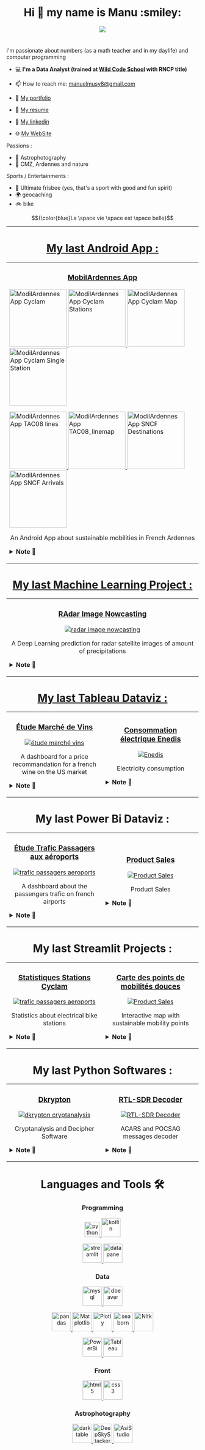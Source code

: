 <h1 align="center"> Hi 👋 my name is Manu :smiley: </h1>
<!-- Intro -->
<p style="margin: 15px;" align="center">
    <img src="https://readme-typing-svg.herokuapp.com?duration=2000&color=649A8D&center=true&vCenter=true&lines=Data+Analyst;Data+Engineer;Python+Developer;">
</p>

<h1>
</h1>
<p>
I'm passionate about numbers (as a math teacher and in my daylife) and computer programming  
</p>

 
- :computer: <b>I'm a Data Analyst (trained at <a href="https://wildcodeschool.com">Wild Code School</a> with RNCP title)</b>



- 📫 How to reach me: manuelmusy8@gmail.com

- :open_file_folder: <a href ="https://theperk08.github.io/">My portfolio</a>

- :page_facing_up: <a href = "https://theperk08.github.io/assets/resume/CV%20Manuel%20MUSY.pdf">My resume</a>

- :newspaper: <a href = "https://www.linkedin.com/in/manuel-musy/">My linkedin</a>

- :globe_with_meridians: <a href = "https://datardennes.fr">My WebSite</a>

Passions :
 - :milky_way: Astrophotography
 - :sunrise_over_mountains: CMZ, Ardennes and nature

Sports / Entertainments :
- :minidisc: Ultimate frisbee (yes, that's a sport with good and fun spirit)
- :earth_africa: geocaching
- :bike: bike



$${\color{blue}La \space vie \space est \space belle}$$

----------
<!-- Experience -->

<!-- Android Applications -->
<h1 align="center"><a href ="https://github.com/theperk08/MobilArdennes"  target="_blank" rel="noreferrer">My last Android App :</a> </h1>
<div align="center">
  <table>
        <tr>
            <td width="50%">
                <h3 align="center">
                    <a href="https://github.com/theperk08/MobilArdennes" target="_blank" rel="noreferrer"> MobilArdennes App</a>
                </h3>
                <p align="center">
			<p>
                    <a href="https://github.com/theperk08/MobilArdennes" target="_blank" rel="noreferrer"> <img src="https://github.com/theperk08/MobilArdennes/blob/main/Illustrations/MA_Menu.jpg" width="150" alt="ModilArdennes App Cyclam"/> </a>
				<a href="https://github.com/theperk08/MobilArdennes" target="_blank" rel="noreferrer"> <img src="https://github.com/theperk08/MobilArdennes/blob/main/Illustrations/MA_Cyclam_Stations.jpg" width="150" alt="ModilArdennes App Cyclam Stations"/> </a>
			<a href="https://github.com/theperk08/MobilArdennes" target="_blank" rel="noreferrer"> <img src="https://github.com/theperk08/MobilArdennes/blob/main/Illustrations/MA_Cyclam_map2.jpg" width="150" alt="ModilArdennes App Cyclam Map"/> </a>
				<a href="https://github.com/theperk08/MobilArdennes" target="_blank" rel="noreferrer"> <img src="https://github.com/theperk08/MobilArdennes/blob/main/Illustrations/MA_Cyclam_SingleStation.jpg" width="150" alt="ModilArdennes App Cyclam Single Station"/> </a>
			</p>
		    <p>
			    <a href="https://github.com/theperk08/MobilArdennes" target="_blank" rel="noreferrer"> <img src="https://github.com/theperk08/MobilArdennes/blob/main/Illustrations/MA_TAC08_lines.jpg" width="150" alt="ModilArdennes App TAC08 lines"/> </a>
				<a href="https://github.com/theperk08/MobilArdennes" target="_blank" rel="noreferrer"> <img src="https://github.com/theperk08/MobilArdennes/blob/main/Illustrations/MA_TAC08_linemap.jpg" width="150" alt="ModilArdennes App TAC08_linemap"/> </a>
			<a href="https://github.com/theperk08/MobilArdennes" target="_blank" rel="noreferrer"> <img src="https://github.com/theperk08/MobilArdennes/blob/main/Illustrations/MA_SNCF_destination.jpg" width="150" alt="ModilArdennes App SNCF Destinations"/> </a>
				<a href="https://github.com/theperk08/MobilArdennes" target="_blank" rel="noreferrer"> <img src="https://github.com/theperk08/MobilArdennes/blob/main/Illustrations/MA_SNCF_arrivals.jpg" width="150" alt="ModilArdennes App SNCF Arrivals"/> </a>
		    </p>
                    <p align="center">
                        An Android App about sustainable mobilities in French Ardennes
                    </p>
					<details>
						<summary>
						<b>Note 📝</b>
						</summary>
						program in Kotlin with Android Studio
					</details>
            </p>
            </td>
  	</tr>
       
  </table>

<!-- Machine Learning -->
<h1 align="center"><a href ="https://www.kaggle.com/code/manuelm08/radar-images-nowcasting"  target="_blank" rel="noreferrer">My last Machine Learning Project :</a> </h1>
<div align="center">
  <table>
        <tr>
            <td width="50%">
                <h3 align="center">
                    <a href="https://www.kaggle.com/code/manuelm08/radar-images-nowcasting" target="_blank" rel="noreferrer"> RAdar Image Nowcasting</a>
                </h3>
                <p align="center">
                    <a href="https://www.kaggle.com/code/manuelm08/radar-images-nowcasting" target="_blank" rel="noreferrer"> <img src="images/Radar_nowcasting2a.jpg" alt="radar image nowcasting"/> </a>
                    <p align="center">
                        A Deep Learning prediction for radar satellite images of amount of precipitations
                    </p>
					<details>
						<summary>
						<b>Note 📝</b>
						</summary>
						Use of Neural Network for Prediction
					</details>
            </p>
            </td>
  	</tr>
       
  </table>

 
<!-- Tableau Dataviz -->
<h1 align="center"><a href ="https://public.tableau.com/app/profile/manuel.musy">My last Tableau Dataviz :</a> </h1>
<div align="center">
  <table>
        <tr>
            <td width="50%">
                <h3 align="center">
                    <a href="https://public.tableau.com/app/profile/manuel.musy/viz/tudeMarchVins/Histoire1" target="_blank" rel="noreferrer"> Étude Marché de Vins</a>
                </h3>
                <p align="center">
                    <a href="https://public.tableau.com/app/profile/manuel.musy/viz/tudeMarchVins/Histoire1" target="_blank" rel="noreferrer"> <img src="images/Certif_Data1.jpg" alt="étude marché vins"/> </a>
                    <p align="center">
                        A dashboard for a price recommandation for a french wine on the US market
                    </p>
					<details>
						<summary>
						<b>Note 📝</b>
						</summary>
						RNCP title of Data Analyst
					</details>
            </p>
            </td>
            <td width="50%">
                <h3 align="center">
                    <a href="https://public.tableau.com/app/profile/manuel.musy/viz/ConsommationlectriqueEnedis/Tableaudebord1" target="_blank" rel="noreferrer">Consommation électrique Enedis</a>
                </h3>
                <p align="center">
                    <a href="https://public.tableau.com/app/profile/manuel.musy/viz/ConsommationlectriqueEnedis/Tableaudebord1" target="_blank" rel="noreferrer"> <img src="https://public.tableau.com/static/images/Co/ConsommationlectriqueEnedis/Tableaudebord1/4_3.png" alt="Enedis"/> </a>
                    <p align="center">
                        Electricity consumption
                    </p>
					<details>
						<summary>
						<b>Note 📝</b>
						</summary>
						Electricity consumption for households and small enterprises with Enedis
					</details>
                </p>
            </td>
        </tr>
  </table>
	

<!-- Power Bi Dataviz -->
<h1 align="center">My last Power Bi Dataviz :</h1>
<div align="center">
  <table>
        <tr>
            <td width="50%">
                <h3 align="center">
                    <a href="https://github.com/theperk08/aeroports" target="_blank" rel="noreferrer"> Étude Trafic Passagers aux aéroports</a>
                </h3>
                <p align="center">
                    <a href="https://github.com/theperk08/aeroports" target="_blank" rel="noreferrer"> <img src="/images/Aeroports3.jpg" alt="trafic passagers aeroports"/> </a>
                    <p align="center">
                        A dashboard about the passengers trafic on french airports
                    </p>
					<details>
						<summary>
						<b>Note 📝</b>
						</summary>
						dashboard with SQL and Power Bi
					</details>
            </p>
            </td>
            <td width="50%">
                <h3 align="center">
                    <a href="https://github.com/theperk08/Product_sales" target="_blank" rel="noreferrer">Product Sales</a>
                </h3>
                <p align="center">
                    <a href="https://github.com/theperk08/Product_sales" target="_blank" rel="noreferrer"> <img src="/images/Rapport_sales.jpg" alt="Product Sales"/> </a>
                    <p align="center">
                        Product Sales
                    </p>
					<details>
						<summary>
						<b>Note 📝</b>
						</summary>
						Dashboard with SQL and Power Bi
					</details>
                </p>
            </td>
        </tr>
  </table>

<!-- Streamlit Projects -->

 <h1 align="center">My last Streamlit Projects :</a> </h1>
<div align="center">
  <table>
        <tr>
            <td width="50%">
                <h3 align="center">
                    <a href="https://cyclam-stations.streamlit.app" target="_blank" rel="noreferrer"> Statistiques Stations Cyclam</a>
                </h3>
                <p align="center">
                    <a href="https://cyclam-stations.streamlit.app/" target="_blank" rel="noreferrer"> <img src="/images/Cyclam_stations1.jpg" alt="trafic passagers aeroports"/> </a>
                    <p align="center">
                        Statistics about electrical bike stations
                    </p>
					<details>
						<summary>
						<b>Note 📝</b>
						</summary>
						Interactive dashboard for statistics (collected during one month via API in real time) about electrical bike locations stations. 
					</details>
            </p>
            </td>
            <td width="50%">
                <h3 align="center">
                    <a href="https://ardennes-mobilite.streamlit.app/ target="_blank" rel="noreferrer">Carte des points de mobilités douces</a>
                </h3>
                <p align="center">
                    <a href="https://ardennes-mobilite.streamlit.app/" target="_blank" rel="noreferrer"> <img src="/images/Appli_Mobilite.jpg" alt="Product Sales"/> </a>
                    <p align="center">
                        Interactive map with sustainable mobility points
                    </p>
					<details>
						<summary>
						<b>Note 📝</b>
						</summary>
						Interactive map to find sustainable mobility points from an address in Charleville-Mézières
					</details>
                </p>
            </td>
        </tr>
  </table>
	
<!-- Personal Projects -->

 <h1 align="center">My last Python Softwares :</a> </h1>
<div align="center">
  <table>
        <tr>
            <td width="50%">
                <h3 align="center">
                    <a href="https://github.com/theperk08/dkrypton" target="_blank" rel="noreferrer"> Dkrypton</a>
                </h3>
                <p align="center">
                    <a href="https://github.com/theperk08/dkrypton" target="_blank" rel="noreferrer"> <img src="/images/Dkrypton_compte_texte.jpg" alt="dkrypton cryptanalysis"/> </a>
                    <p align="center">
                        Cryptanalysis and Decipher Software
                    </p>
					<details>
						<summary>
						<b>Note 📝</b>
						</summary>
						Software (in Python) to decipher basics Caesar, Vigenere... with cryptanalysis
					</details>
            </p>
            </td>
            <td width="50%">
                <h3 align="center">
                    <a href="https://github.com/theperk08/SDR_decoder" target="_blank" rel="noreferrer">RTL-SDR Decoder</a>
                </h3>
                <p align="center">
                    <a href="https://github.com/theperk08/SDR_decoder" target="_blank" rel="noreferrer"> <img src="/images/POCSAG_ACARS_Messages_Exemples.jpg" alt="RTL-SDR Decoder"/> </a>
                    <p align="center">
                        ACARS and POCSAG messages decoder
                    </p>
					<details>
						<summary>
						<b>Note 📝</b>
						</summary>
						Software (in Python) to decode ACARS (aviation) and POCSAG (text messaging) messages (via an RTL-SDR dongle)
					</details>
                </p>
            </td>
        </tr>
  </table>


<!-- Technos -->
<h1 align="center">Languages and Tools 🛠</h1>
<h3 align="center">Programming</h3>
<p align="center">
    <a href="https://www.python.org" target="_blank" rel="noreferrer"> <img src="https://raw.githubusercontent.com/devicons/devicon/master/icons/python/python-original.svg" alt="python" width="40" height="40"/> </a>	
	<a href="https://streamlit.io/" target="_blank" rel="noreferrer"> <img src="/images/Kotlin_logo_2021.svg.png" alt="kotlin" width="50" height="50"/> </a>
	
<a href="https://streamlit.io/" target="_blank" rel="noreferrer"> <img src="/images/Streamlit-logo-500.png" alt="streamlit" width="50" height="50"/> </a>
<a href="https://docs.datapane.com/" target="_blank" rel="noreferrer"> <img src="/images/Datapane-logo_500x500.jpg" alt="datapane" width="50" height="50"/> </a>
</p>

<h3 align="center">Data</h3>
<p align="center">
    <a href="https://www.mysql.com/" target="_blank" rel="noreferrer"> <img src="https://raw.githubusercontent.com/devicons/devicon/master/icons/mysql/mysql-original-wordmark.svg" alt="mysql" width="50" height="50"/> </a>
    <a href="https://dbeaver.io/) target="_blank" rel="noreferrer"> <img src="/images/Dbeaver-logo-50x50.jpg" alt="dbeaver" width="50" height="50"/> </a>
	
	
</p>

<p align="center">
	<a href="https://pandas.pydata.org/" target="_blank" rel="noreferrer"> <img src="/images/pandas-logo-2-500x500.jpg" alt="pandas" width="50" height="50"/> </a>
	<a href="https://matplotlib.org/" target="_blank" rel="noreferrer"> <img src="/images/matplotlib-logo-1-500x500.jpg" alt="Matplotlib" width="50" height="50"/> </a>
	<a href="https://plotly.com/" target="_blank" rel="noreferrer"> <img src="/images/Plotly-logo_500x500.jpg" alt="Plotly" width="50" height="50"/> </a>
	<a href="https://seaborn.pydata.org/" target="_blank" rel="noreferrer"> <img src="/images/Seaborn-logo_500x500.jpg" alt="seaborn" width="50" height="50"/> </a>
	<a href="https://nltk.org/" target="_blank" rel="noreferrer"> <img src="/images/Nltk-logo-500.png" alt="Nltk" width="50" height="50"/> </a>
	</p>
<p align="center">
	<a href="https://powerbi.microsoft.com/" target="_blank" rel="noreferrer"> <img src="/images/Microsoft-Power-BI-Logo-500x500.jpg" alt="PowerBi" width="50" height="50"/> </a>
	<a href="https://www.tableau.com/" target="_blank" rel="noreferrer"> <img src="/images/Tableau-logo-500x500.jpg" alt="Tableau" width="50" height="50"/> </a>
</p>

<h3 align="center">Front</h3>
<p align="center">
    <a href="https://www.w3.org/html/" target="_blank"> <img src="https://raw.githubusercontent.com/devicons/devicon/master/icons/html5/html5-original-wordmark.svg" alt="html5" width="50" height="50"/> </a>
    <a href="https://www.w3schools.com/css/" target="_blank"> <img src="https://raw.githubusercontent.com/devicons/devicon/master/icons/css3/css3-original-wordmark.svg" alt="css3" width="50" height="50"/> </a>
</p>

<h3 align="center">Astrophotography</h3>
<p align="center">
    <a href="https://darktable.fr/" target="_blank"> <img src="/images/Darktable-logo-500x500.jpg" alt="darktable" width="50" height="50"/> </a>
    <a href="http://deepskystacker.free.fr/" target="_blank"> <img src="/images/DeepSkyStacker-logo-1.jpg" alt="DeepSkyStacker" width="50" height="50"/> </a>
    <a href="https://www.zwoastro.com/products/asistudio" target="_blank"> <img src="/images/ASIStudio-logo-500x500.jpg" alt="AsiStudio" width="50" height="50"/> </a>
</p>


<!--
**theperk08/theperk08** is a ✨ _special_ ✨ repository because its `README.md` (this file) appears on your GitHub profile.

Here are some ideas to get you started:

- 🔭 I’m currently working on ...
- 🌱 I’m currently learning ...
- 👯 I’m looking to collaborate on ...
- 🤔 I’m looking for help with ...
- 💬 Ask me about ...
- 📫 How to reach me: ...
- 😄 Pronouns: ...
- ⚡ Fun fact: ...
-->
